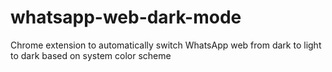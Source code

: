 # whatsapp-web-dark-mode
Chrome extension to automatically switch WhatsApp web from dark to light to dark based on system color scheme
